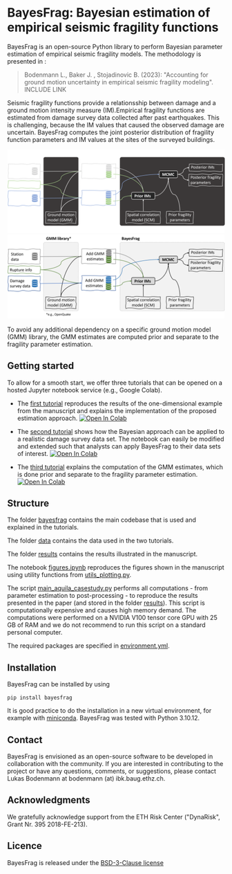 # BayesFrag: Bayesian estimation of empirical seismic fragility functions

<!---
[![DOI](https://zenodo.org/badge/542139247.svg)](https://zenodo.org/badge/latestdoi/542139247)
-->

BayesFrag is an open-source Python library to perform Bayesian parameter estimation of empirical seismic fragility models. The methodology is presented in :

> Bodenmann L., Baker J. , Stojadinovic B. (2023): "Accounting for ground motion uncertainty in empirical seismic fragility modeling". INCLUDE LINK

Seismic fragility functions provide a relationsship between damage and a ground motion intensity measure (IM).Empirical fragility functions are estimated from damage survey data collected after past earthquakes. This is challenging, because the IM values that caused the observed damage are uncertain. BayesFrag computes the joint posterior distribution of fragility function parameters and IM values at the sites of the surveyed buildings. 

![alt text](https://github.com/bodlukas/BayesFrag/blob/5f71ba30ec516f7e08761170c3cecf3589eb2b4c/data/bayesfrag_schema_dark.png#gh-dark-mode-only)
![alt text](https://github.com/bodlukas/BayesFrag/blob/5f71ba30ec516f7e08761170c3cecf3589eb2b4c/data/bayesfrag_schema_white.png#gh-light-mode-only)

To avoid any additional dependency on a specific ground motion model (GMM) library, the GMM estimates are computed prior and separate to the fragility parameter estimation.

## Getting started

To allow for a smooth start, we offer three tutorials that can be opened on a hosted Jupyter notebook service (e.g., Google Colab).  

- The [first tutorial](Tutorial1.ipynb) reproduces the results of the one-dimensional example from the manuscript and explains the implementation of the proposed estimation approach. <a target="_blank" href="https://colab.research.google.com/github/bodlukas/BayesFrag/blob/main/Tutorial1.ipynb">
  <img src="https://colab.research.google.com/assets/colab-badge.svg" alt="Open In Colab"/>
</a>

- The [second tutorial](Tutorial2.ipynb) shows how the Bayesian approach can be applied to a realistic damage survey data set. The notebook can easily be modified and extended such that analysts can apply BayesFrag to their data sets of interest. <a target="_blank" href="https://colab.research.google.com/github/bodlukas/BayesFrag/blob/main/Tutorial2.ipynb">
  <img src="https://colab.research.google.com/assets/colab-badge.svg" alt="Open In Colab"/>
</a>

- The [third tutorial](Tutorial3.ipynb) explains the computation of the GMM estimates, which is done prior and separate to the fragility parameter estimation. <a target="_blank" href="https://colab.research.google.com/github/bodlukas/BayesFrag/blob/main/Tutorial3.ipynb">
  <img src="https://colab.research.google.com/assets/colab-badge.svg" alt="Open In Colab"/>
</a>

## Structure

The folder [bayesfrag](bayesfrag/) contains the main codebase that is used and explained in the tutorials.

The folder [data](data/) contains the data used in the two tutorials.

The folder [results](results/) contains the results illustrated in the manuscript.

The notebook [figures.ipynb](figures.ipynb) reproduces the figures shown in the manuscript using utility functions from [utils_plotting.py](utils_plotting.py).

The script [main_aquila_casestudy.py](main_aquila_casestudy.py) performs all computations - from parameter estimation to post-processing - to reproduce the results presented in the paper (and stored in the folder [results](results/)). This script is computationally expensive and causes high memory demand. The computations were performed on a NVIDIA V100 tensor core GPU with 25 GB of RAM and we do not recommend to run this script on a standard personal computer.

The required packages are specified in [environment.yml](environment.yml).

## Installation

BayesFrag can be installed by using 
```
pip install bayesfrag
```
It is good practice to do the installation in a new virtual environment, for example with [miniconda](https://docs.conda.io/en/latest/miniconda.html). BayesFrag was tested with Python 3.10.12.

## Contact
BayesFrag is envisioned as an open-source software to be developed in collaboration with the community. If you are interested in contributing to the project or have any questions, comments, or suggestions, please contact Lukas Bodenmann at bodenmann (at) ibk.baug.ethz.ch.

## Acknowledgments
We gratefully acknowledge support from the ETH Risk Center ("DynaRisk", Grant Nr. 395 2018-FE-213).

## Licence
BayesFrag is released under the [BSD-3-Clause license](LICENSE)
